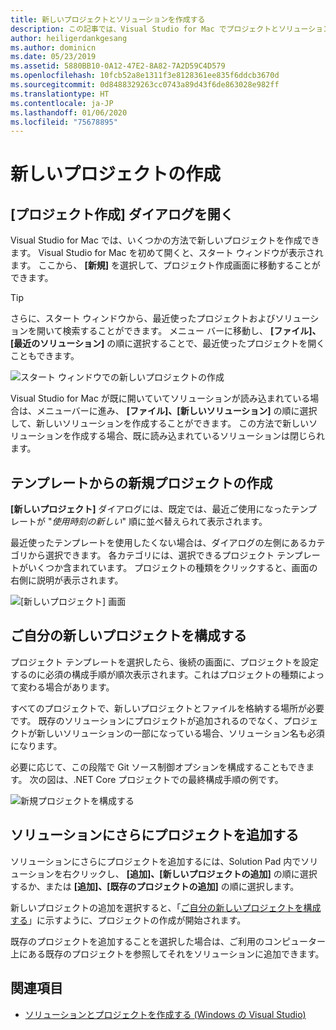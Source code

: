 ```yaml
---
title: 新しいプロジェクトとソリューションを作成する
description: この記事では、Visual Studio for Mac でプロジェクトとソリューションを作成する方法について説明します。
author: heiligerdankgesang
ms.author: dominicn
ms.date: 05/23/2019
ms.assetid: 5880BB10-0A12-47E2-8A82-7A2D59C4D579
ms.openlocfilehash: 10fcb52a8e1311f3e8128361ee835f6ddcb3670d
ms.sourcegitcommit: 0d8488329263cc0743a89d43f6de863028e982ff
ms.translationtype: HT
ms.contentlocale: ja-JP
ms.lasthandoff: 01/06/2020
ms.locfileid: "75678895"
---
```

# <a name="create-a-new-project"></a>新しいプロジェクトの作成

## <a name="opening-the-project-creation-dialog"></a>[プロジェクト作成] ダイアログを開く

Visual Studio for Mac では、いくつかの方法で新しいプロジェクトを作成できます。 Visual Studio for Mac を初めて開くと、スタート ウィンドウが表示されます。 ここから、 **[新規]** を選択して、プロジェクト作成画面に移動することができます。

> [!TIP]
> さらに、スタート ウィンドウから、最近使ったプロジェクトおよびソリューションを開いて検索することができます。 メニュー バーに移動し、 **[ファイル]、[最近のソリューション]** の順に選択することで、最近使ったプロジェクトを開くこともできます。

![スタート ウィンドウでの新しいプロジェクトの作成](media/first-run-project.png)

Visual Studio for Mac が既に開いていてソリューションが読み込まれている場合は、メニューバーに進み、 **[ファイル]、[新しいソリューション]** の順に選択して、新しいソリューションを作成することができます。 この方法で新しいソリューションを作成する場合、既に読み込まれているソリューションは閉じられます。

## <a name="creating-a-new-project-from-a-template"></a>テンプレートからの新規プロジェクトの作成

**[新しいプロジェクト]** ダイアログには、既定では、最近ご使用になったテンプレートが "*使用時刻の新しい*" 順に並べ替えられて表示されます。

最近使ったテンプレートを使用したくない場合は、ダイアログの左側にあるカテゴリから選択できます。 各カテゴリには、選択できるプロジェクト テンプレートがいくつか含まれています。 プロジェクトの種類をクリックすると、画面の右側に説明が表示されます。

![[新しいプロジェクト] 画面](media/project-creation-screen.png)

## <a name="configuring-your-new-project"></a>ご自分の新しいプロジェクトを構成する

プロジェクト テンプレートを選択したら、後続の画面に、プロジェクトを設定するのに必須の構成手順が順次表示されます。これはプロジェクトの種類によって変わる場合があります。

すべてのプロジェクトで、新しいプロジェクトとファイルを格納する場所が必要です。 既存のソリューションにプロジェクトが追加されるのでなく、プロジェクトが新しいソリューションの一部になっている場合、ソリューション名も必須になります。

必要に応じて、この段階で Git ソース制御オプションを構成することもできます。 次の図は、.NET Core プロジェクトでの最終構成手順の例です。

![新規プロジェクトを構成する](media/configure-new-project.png)

## <a name="adding-additional-projects-to-a-solution"></a>ソリューションにさらにプロジェクトを追加する

ソリューションにさらにプロジェクトを追加するには、Solution Pad 内でソリューションを右クリックし、 **[追加]、[新しいプロジェクトの追加]** の順に選択するか、または **[追加]、[既存のプロジェクトの追加]** の順に選択します。

新しいプロジェクトの追加を選択すると、「[ご自分の新しいプロジェクトを構成する](#configuring-your-new-project)」に示すように、プロジェクトの作成が開始されます。

既存のプロジェクトを追加することを選択した場合は、ご利用のコンピューター上にある既存のプロジェクトを参照してそれをソリューションに追加できます。

## <a name="see-also"></a>関連項目

- [ソリューションとプロジェクトを作成する (Windows の Visual Studio)](/visualstudio/ide/creating-solutions-and-projects)
